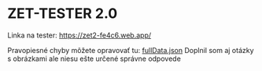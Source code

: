 # ZET-TESTER 2.0

Linka na tester: https://zet2-fe4c6.web.app/

Pravopiesné chyby môžete opravovať tu: [fullData.json](https://github.com/benkosa/ZET-TESTER/blob/master/public/data/fullData.json)
Doplnil som aj otázky s obrázkami ale niesu ešte určené správne odpovede
